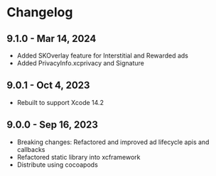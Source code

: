 # Changelog

## 9.1.0 - Mar 14, 2024

* Added SKOverlay feature for Interstitial and Rewarded ads
* Added PrivacyInfo.xcprivacy and Signature

## 9.0.1 - Oct 4, 2023

* Rebuilt to support Xcode 14.2 

## 9.0.0 - Sep 16, 2023

* Breaking changes: Refactored and improved ad lifecycle apis and callbacks
* Refactored static library into xcframework
* Distribute using cocoapods
